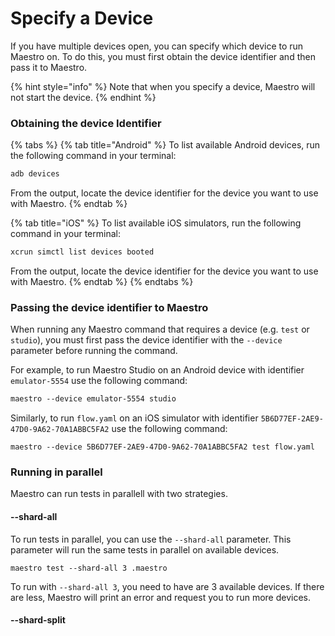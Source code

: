 # Specify a Device

If you have multiple devices open, you can specify which device to run Maestro on. To do this, you must first obtain the device identifier and then pass it to Maestro.

{% hint style="info" %}
Note that when you specify a device, Maestro will not start the device.
{% endhint %}

### Obtaining the device Identifier

{% tabs %}
{% tab title="Android" %}
To list available Android devices, run the following command in your terminal:

```bash
adb devices
```

From the output, locate the device identifier for the device you want to use with Maestro.
{% endtab %}

{% tab title="iOS" %}
To list available iOS simulators, run the following command in your terminal:

```bash
xcrun simctl list devices booted
```

From the output, locate the device identifier for the device you want to use with Maestro.
{% endtab %}
{% endtabs %}

### Passing the device identifier to Maestro

When running any Maestro command that requires a device (e.g. `test` or `studio`), you must first pass the device identifier with the `--device` parameter before running the command.

For example, to run Maestro Studio on an Android device with identifier `emulator-5554` use the following command:

```css
maestro --device emulator-5554 studio
```

Similarly, to run `flow.yaml` on an iOS simulator with identifier
`5B6D77EF-2AE9-47D0-9A62-70A1ABBC5FA2` use the following command:

```
maestro --device 5B6D77EF-2AE9-47D0-9A62-70A1ABBC5FA2 test flow.yaml
```

### Running in parallel

Maestro can run tests in parallell with two strategies.

#### --shard-all

To run tests in parallel, you can use the `--shard-all` parameter. This
parameter will run the same tests in parallel on available devices.

```
maestro test --shard-all 3 .maestro
```

To run with `--shard-all 3`, you need to have are 3 available devices. If there
are less, Maestro will print an error and request you to run more devices.

#### --shard-split


